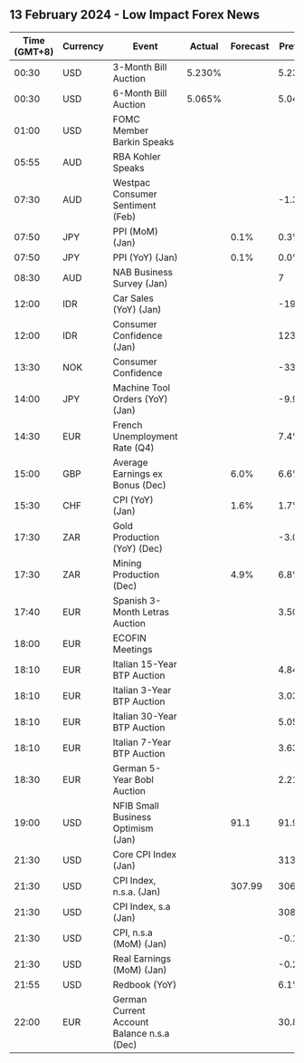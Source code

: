 ## 13 February 2024 - Low Impact Forex News

| Time (GMT+8) | Currency | Event | Actual | Forecast | Previous |
|------|----------|-------|--------|----------|----------|
| 00:30 | USD | 3-Month Bill Auction | 5.230% |  | 5.235% |
| 00:30 | USD | 6-Month Bill Auction | 5.065% |  | 5.045% |
| 01:00 | USD | FOMC Member Barkin Speaks |  |  |  |
| 05:55 | AUD | RBA Kohler Speaks |  |  |  |
| 07:30 | AUD | Westpac Consumer Sentiment (Feb) |  |  | -1.3% |
| 07:50 | JPY | PPI (MoM) (Jan) |  | 0.1% | 0.3% |
| 07:50 | JPY | PPI (YoY) (Jan) |  | 0.1% | 0.0% |
| 08:30 | AUD | NAB Business Survey (Jan) |  |  | 7 |
| 12:00 | IDR | Car Sales (YoY) (Jan) |  |  | -19.10% |
| 12:00 | IDR | Consumer Confidence (Jan) |  |  | 123.8 |
| 13:30 | NOK | Consumer Confidence |  |  | -33.50 |
| 14:00 | JPY | Machine Tool Orders (YoY) (Jan) |  |  | -9.9% |
| 14:30 | EUR | French Unemployment Rate (Q4) |  |  | 7.4% |
| 15:00 | GBP | Average Earnings ex Bonus (Dec) |  | 6.0% | 6.6% |
| 15:30 | CHF | CPI (YoY) (Jan) |  | 1.6% | 1.7% |
| 17:30 | ZAR | Gold Production (YoY) (Dec) |  |  | -3.0% |
| 17:30 | ZAR | Mining Production (Dec) |  | 4.9% | 6.8% |
| 17:40 | EUR | Spanish 3-Month Letras Auction |  |  | 3.506% |
| 18:00 | EUR | ECOFIN Meetings |  |  |  |
| 18:10 | EUR | Italian 15-Year BTP Auction |  |  | 4.84% |
| 18:10 | EUR | Italian 3-Year BTP Auction |  |  | 3.03% |
| 18:10 | EUR | Italian 30-Year BTP Auction |  |  | 5.050% |
| 18:10 | EUR | Italian 7-Year BTP Auction |  |  | 3.63% |
| 18:30 | EUR | German 5-Year Bobl Auction |  |  | 2.210% |
| 19:00 | USD | NFIB Small Business Optimism (Jan) |  | 91.1 | 91.9 |
| 21:30 | USD | Core CPI Index (Jan) |  |  | 313.22 |
| 21:30 | USD | CPI Index, n.s.a. (Jan) |  | 307.99 | 306.75 |
| 21:30 | USD | CPI Index, s.a (Jan) |  |  | 308.85 |
| 21:30 | USD | CPI, n.s.a (MoM) (Jan) |  |  | -0.10% |
| 21:30 | USD | Real Earnings (MoM) (Jan) |  |  | -0.2% |
| 21:55 | USD | Redbook (YoY) |  |  | 6.1% |
| 22:00 | EUR | German Current Account Balance n.s.a (Dec) |  |  | 30.8B |
